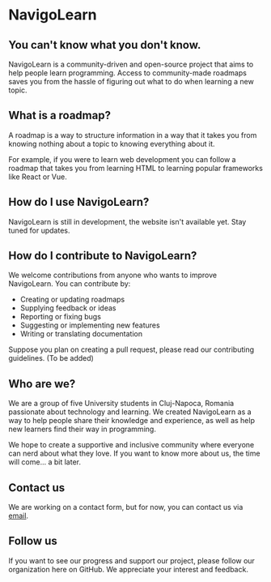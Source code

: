 # NavigoLearn
## You can't know what you don't know.
NavigoLearn is a community-driven and open-source project that aims to help people learn programming. Access to community-made roadmaps saves you from the hassle of figuring out what to do when learning a new topic.

## What is a roadmap?

A roadmap is a way to structure information in a way that it takes you from knowing nothing about a topic to knowing everything about it.

For example, if you were to learn web development you can follow a roadmap that takes you from learning HTML to learning popular frameworks like React or Vue.

## How do I use NavigoLearn?

NavigoLearn is still in development, the website isn't available yet. Stay tuned for updates.

## How do I contribute to NavigoLearn?

We welcome contributions from anyone who wants to improve NavigoLearn. You can contribute by:

- Creating or updating roadmaps
- Supplying feedback or ideas
- Reporting or fixing bugs
- Suggesting or implementing new features
- Writing or translating documentation

Suppose you plan on creating a pull request, please read our contributing guidelines. (To be added)

## Who are we?

We are a group of five University students in Cluj-Napoca, Romania passionate about technology and learning. We created NavigoLearn as a way to help people share their knowledge and experience, as well as help new learners find their way in programming.

We hope to create a supportive and inclusive community where everyone can nerd about what they love. If you want to know more about us, the time will come... a bit later.

## Contact us

We are working on a contact form, but for now, you can contact us via [email](mailto:navigolearn@gmail.com).

## Follow us

If you want to see our progress and support our project, please follow our organization here on GitHub. We appreciate your interest and feedback.